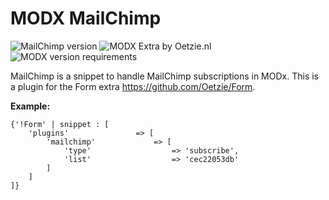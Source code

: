 # MODX MailChimp
![MailChimp version](https://img.shields.io/badge/version-1.1.0-blue.svg) ![MODX Extra by Oetzie.nl](https://img.shields.io/badge/checked%20by-oetzie-blue.svg) ![MODX version requirements](https://img.shields.io/badge/modx%20version%20requirement-2.4%2B-brightgreen.svg)

MailChimp is a snippet to handle MailChimp subscriptions in MODx. This is a plugin for the Form extra https://github.com/Oetzie/Form. 

**Example:**
```
{'!Form' | snippet : [
    'plugins'               => [
        'mailchimp'             => [
            'type'                  => 'subscribe',
            'list'                  => 'cec22053db'
        ]
    ]
]}
```